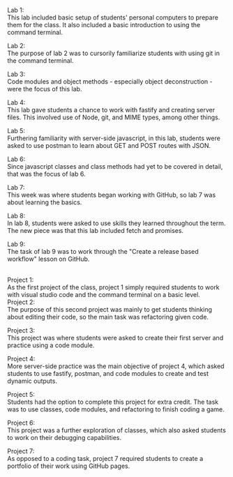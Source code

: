 Lab 1:<br>
This lab included basic setup of students' personal computers to prepare them for the class. It also included a basic introduction to using the command terminal.

Lab 2:<br>
The purpose of lab 2 was to cursorily familiarize students with using git in the command terminal.

Lab 3:<br>
Code modules and object methods - especially object deconstruction - were the focus of this lab.

Lab 4:<br> 
This lab gave students a chance to work with fastify and creating server files. This involved use of Node, git, and MIME types, among other things.

Lab 5:<br> 
Furthering familiarity with server-side javascript, in this lab, students were asked to use postman to learn about GET and POST routes with JSON.

Lab 6:<br> 
Since javascript classes and class methods had yet to be covered in detail, that was the focus of lab 6.

Lab 7:<br> 
This week was where students began working with GitHub, so lab 7 was about learning the basics.

Lab 8:<br> 
In lab 8, students were asked to use skills they learned throughout the term. The new piece was that this lab included fetch and promises.

Lab 9:<br> 
The task of lab 9 was to work through the "Create a release based workflow" lesson on GitHub.
<br>

<br>
Project 1:<br> 
As the first project of the class, project 1 simply required students to work with visual studio code and the command terminal on a basic level.
<br>
Project 2:<br> 
The purpose of this second project was mainly to get students thinking about editing their code, so the main task was refactoring given code.

Project 3:<br> 
This project was where students were asked to create their first server and practice using a code module.

Project 4:<br> 
More server-side practice was the main objective of project 4, which asked students to use fastify, postman, and code modules to create and test dynamic outputs.

Project 5:<br> 
Students had the option to complete this project for extra credit. The task was to use classes, code modules, and refactoring to finish coding a game.

Project 6:<br> 
This project was a further exploration of classes, which also asked students to work on their debugging capabilities.

Project 7:<br> 
As opposed to a coding task, project 7 required students to create a portfolio of their work using GitHub pages.
